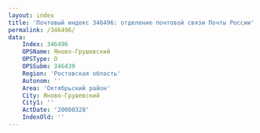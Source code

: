 ```yaml
---
layout: index
title: 'Почтовый индекс 346496: отделение почтовой связи Почты России'
permalink: /346496/
data:
    Index: 346496
    OPSName: Яново-Грушевский
    OPSType: О
    OPSSubm: 346439
    Region: 'Ростовская область'
    Autonom: ''
    Area: 'Октябрьский район'
    City: Яново-Грушевский
    City1: ''
    ActDate: '20080328'
    IndexOld: ''
---
```

